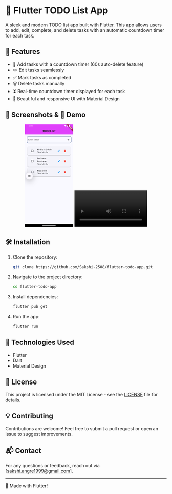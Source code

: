 # 📝 Flutter TODO List App

A sleek and modern TODO list app built with Flutter. This app allows users to add, edit, complete, and delete tasks with an automatic countdown timer for each task.

## 🚀 Features

- 📌 Add tasks with a countdown timer (60s auto-delete feature)
- ✏️ Edit tasks seamlessly
- ✅ Mark tasks as completed
- 🗑️ Delete tasks manually
- ⏳ Real-time countdown timer displayed for each task
- 🎨 Beautiful and responsive UI with Material Design

## 📸 Screenshots & 🎥 Demo

<div align="center">
  <img src="./screenshot/Screenshot_1740472248.png" width="30%" height="30%"/>
  <video width="45%" controls>
    <source src="./screenshot/Screen_recording_20250225_140251.mp4" type="video/mp4">
    Your browser does not support the video tag.
  </video>
</div>

## 🛠️ Installation

1. Clone the repository:
   ```sh
   git clone https://github.com/Sakshi-2508/flutter-todo-app.git
   ```
2. Navigate to the project directory:
   ```sh
   cd flutter-todo-app
   ```
3. Install dependencies:
   ```sh
   flutter pub get
   ```
4. Run the app:
   ```sh
   flutter run
   ```

## 🔧 Technologies Used

- Flutter
- Dart
- Material Design

## 📜 License

This project is licensed under the MIT License - see the [LICENSE](LICENSE) file for details.

## 💡 Contributing

Contributions are welcome! Feel free to submit a pull request or open an issue to suggest improvements.

## 📬 Contact

For any questions or feedback, reach out via [sakshi.angre1999@gmail.com].

---
💙 Made with Flutter!


